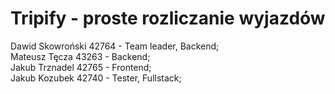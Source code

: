 # Tripify - proste rozliczanie wyjazdów
Dawid Skowroński 42764 - Team leader, Backend; <br>
Mateusz Tęcza 43263 - Backend; <br>
Jakub Trznadel 42765 - Frontend; <br>
Jakub Kozubek 42740 - Tester, Fullstack;
